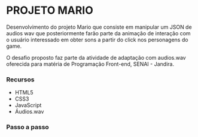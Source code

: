 # PROJETO MARIO 

Desenvolvimento do projeto Mario que consiste em manipular um JSON de audios wav que posteriormente farão parte da animação de interação com o usuário interessado em obter sons a partir do click nos personagens do game.

O desafio proposto faz parte da atividade de adaptação com audios.wav oferecida para matéria de Programação Front-end, SENAI - Jandira.

### Recursos
- HTML5
- CSS3
- JavaScript
- Áudios.wav

### Passo a passo 
